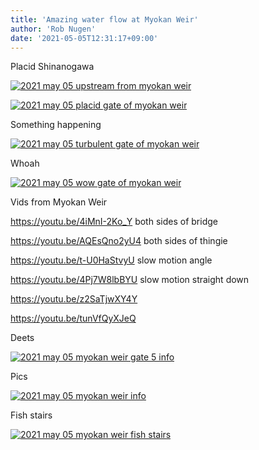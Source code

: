 ```yaml
---
title: 'Amazing water flow at Myokan Weir'
author: 'Rob Nugen'
date: '2021-05-05T12:31:17+09:00'
---
```


Placid Shinanogawa

[![2021 may 05 upstream from myokan weir](//b.robnugen.com/quests/walk-to-niigata/2021/en_route/day-20/thumbs/2021_may_05_upstream_from_myokan_weir.jpeg)](//b.robnugen.com/quests/walk-to-niigata/2021/en_route/day-20/2021_may_05_upstream_from_myokan_weir.jpeg)

[![2021 may 05 placid gate of myokan weir](//b.robnugen.com/quests/walk-to-niigata/2021/en_route/day-20/thumbs/2021_may_05_placid_gate_of_myokan_weir.jpeg)](//b.robnugen.com/quests/walk-to-niigata/2021/en_route/day-20/2021_may_05_placid_gate_of_myokan_weir.jpeg)

Something happening

[![2021 may 05 turbulent gate of myokan weir](//b.robnugen.com/quests/walk-to-niigata/2021/en_route/day-20/thumbs/2021_may_05_turbulent_gate_of_myokan_weir.jpeg)](//b.robnugen.com/quests/walk-to-niigata/2021/en_route/day-20/2021_may_05_turbulent_gate_of_myokan_weir.jpeg)

Whoah

[![2021 may 05 wow gate of myokan weir](//b.robnugen.com/quests/walk-to-niigata/2021/en_route/day-20/thumbs/2021_may_05_wow_gate_of_myokan_weir.jpeg)](//b.robnugen.com/quests/walk-to-niigata/2021/en_route/day-20/2021_may_05_wow_gate_of_myokan_weir.jpeg)

Vids from Myokan Weir

https://youtu.be/4iMnI-2Ko_Y   both sides of bridge

https://youtu.be/AQEsQno2yU4   both sides of thingie

https://youtu.be/t-U0HaStvyU   slow motion angle

https://youtu.be/4Pj7W8lbBYU   slow motion straight down

https://youtu.be/z2SaTjwXY4Y   

https://youtu.be/tunVfQyXJeQ



Deets

[![2021 may 05 myokan weir gate 5 info](//b.robnugen.com/quests/walk-to-niigata/2021/en_route/day-20/thumbs/2021_may_05_myokan_weir_gate_5_info.jpeg)](//b.robnugen.com/quests/walk-to-niigata/2021/en_route/day-20/2021_may_05_myokan_weir_gate_5_info.jpeg)

Pics

[![2021 may 05 myokan weir info](//b.robnugen.com/quests/walk-to-niigata/2021/en_route/day-20/thumbs/2021_may_05_myokan_weir_info.jpeg)](//b.robnugen.com/quests/walk-to-niigata/2021/en_route/day-20/2021_may_05_myokan_weir_info.jpeg)

Fish stairs

[![2021 may 05 myokan weir fish stairs](//b.robnugen.com/quests/walk-to-niigata/2021/en_route/day-20/thumbs/2021_may_05_myokan_weir_fish_stairs.jpeg)](//b.robnugen.com/quests/walk-to-niigata/2021/en_route/day-20/2021_may_05_myokan_weir_fish_stairs.jpeg)          
